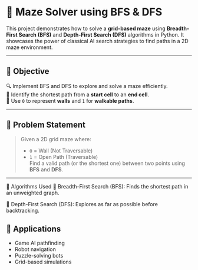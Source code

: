 # 🧩 Maze Solver using BFS & DFS

This project demonstrates how to solve a **grid-based maze** using **Breadth-First Search (BFS)** and **Depth-First Search (DFS)** algorithms in Python. It showcases the power of classical AI search strategies to find paths in a 2D maze environment.

---

## 🎯 Objective

🔍 Implement BFS and DFS to explore and solve a maze efficiently.  
🎯 Identify the shortest path from a **start cell** to an **end cell**.  
🧱 Use `0` to represent **walls** and `1` for **walkable paths**.

---

## 📌 Problem Statement

> Given a 2D grid maze where:  
> - `0` = Wall (Not Traversable)  
> - `1` = Open Path (Traversable)  
> Find a valid path (or the shortest one) between two points using **BFS** and **DFS**.

---
🧠 Algorithms Used
🔵 Breadth-First Search (BFS): Finds the shortest path in an unweighted graph.

🔴 Depth-First Search (DFS): Explores as far as possible before backtracking.

## 📌 Applications

- Game AI pathfinding
- Robot navigation
- Puzzle-solving bots
- Grid-based simulations

